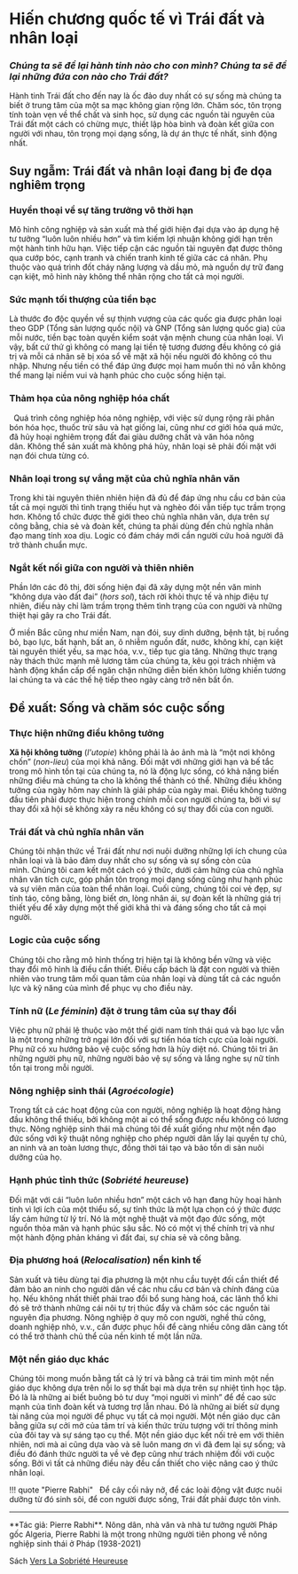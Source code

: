 # Hiến chương quốc tế vì Trái đất và nhân loại

*<h3>Chúng ta sẽ để lại hành tinh nào cho con mình? Chúng ta sẽ để lại những đứa con nào cho Trái đất?</h3>*

Hành tinh Trái đất cho đến nay là ốc đảo duy nhất có sự sống mà chúng ta biết ở trung tâm của một sa mạc không gian rộng lớn. Chăm sóc, tôn trọng tính toàn vẹn về thể chất và sinh học, sử dụng các nguồn tài nguyên của Trái đất một cách có chừng mực, thiết lập hòa bình và đoàn kết giữa con người với nhau, tôn trọng mọi dạng sống, là dự án thực tế nhất, sinh động nhất.

## Suy ngẫm: Trái đất và nhân loại đang bị đe dọa nghiêm trọng

### Huyền thoại về sự tăng trưởng vô thời hạn

Mô hình công nghiệp và sản xuất mà thế giới hiện đại dựa vào áp dụng hệ tư tưởng “luôn luôn nhiều hơn” và tìm kiếm lợi nhuận không giới hạn trên một hành tinh hữu hạn. Việc tiếp cận các nguồn tài nguyên đạt được thông qua cướp bóc, cạnh tranh và chiến tranh kinh tế giữa các cá nhân. Phụ thuộc vào quá trình đốt cháy năng lượng và dầu mỏ, mà nguồn dự trữ đang cạn kiệt, mô hình này không thể nhân rộng cho tất cả mọi người.

### Sức mạnh tối thượng của tiền bạc

Là thước đo độc quyền về sự thịnh vượng của các quốc gia được phân loại theo GDP (Tổng sản lượng quốc nội) và GNP (Tổng sản lượng quốc gia) của mỗi nước, tiền bạc toàn quyền kiểm soát vận mệnh chung của nhân loại. Vì vậy, bất cứ thứ gì không có mang lại tiền tệ tương đương đều không có giá trị và mỗi cá nhân sẽ bị xóa sổ về mặt xã hội nếu người đó không có thu nhập. Nhưng nếu tiền có thể đáp ứng được mọi ham muốn thì nó vẫn không thể mang lại niềm vui và hạnh phúc cho cuộc sống hiện tại.

### Thảm họa của nông nghiệp hóa chất
 
Quá trình công nghiệp hóa nông nghiệp, với việc sử dụng rộng rãi phân bón hóa học, thuốc trừ sâu và hạt giống lai, cũng như cơ giới hóa quá mức, đã hủy hoại nghiêm trọng đất đai giàu dưỡng chất và văn hóa nông dân. Không thể sản xuất mà không phá hủy, nhân loại sẽ phải đối mặt với nạn đói chưa từng có.

### Nhân loại trong sự vắng mặt của chủ nghĩa nhân văn

Trong khi tài nguyên thiên nhiên hiện đã đủ để đáp ứng nhu cầu cơ bản của tất cả mọi người thì tình trạng thiếu hụt và nghèo đói vẫn tiếp tục trầm trọng hơn. Không tổ chức được thế giới theo chủ nghĩa nhân văn, dựa trên sự công bằng, chia sẻ và đoàn kết, chúng ta phải dùng đến chủ nghĩa nhân đạo mang tính xoa dịu. Logic có đám cháy mới cần người cứu hoả người đã trở thành chuẩn mực.

### Ngắt kết nối giữa con người và thiên nhiên

Phần lớn các đô thị, đời sống hiện đại đã xây dựng một nền văn minh “không dựa vào đất đai” (*hors sol*), tách rời khỏi thực tế và nhịp điệu tự nhiên, điều này chỉ làm trầm trọng thêm tình trạng của con người và những thiệt hại gây ra cho Trái đất.

Ở miền Bắc cũng như miền Nam, nạn đói, suy dinh dưỡng, bệnh tật, bị ruồng bỏ, bạo lực, bất hạnh, bất an, ô nhiễm nguồn đất, nước, không khí, cạn kiệt tài nguyên thiết yếu, sa mạc hóa, v.v., tiếp tục gia tăng. Những thực trạng này thách thức mạnh mẽ lương tâm của chúng ta, kêu gọi trách nhiệm và hành động khẩn cấp để ngăn chặn những diễn biến khôn lường khiến tương lai chúng ta và các thế hệ tiếp theo ngày càng trở nên bất ổn.

## Đề xuất: Sống và chăm sóc cuộc sống

### Thực hiện những điều không tưởng

**Xã hội không tưởng** (*l'utopie*) không phải là ảo ảnh mà là “một nơi không chốn” (*non-lieu*) của mọi khả năng. Đối mặt với những giới hạn và bế tắc trong mô hình tồn tại của chúng ta, nó là động lực sống, có khả năng biến những điều mà chúng ta cho là không thể thành có thể. Những điều không tưởng của ngày hôm nay chính là giải pháp của ngày mai. Điều không tưởng đầu tiên phải được thực hiện trong chính mỗi con người chúng ta, bởi vì sự thay đổi xã hội sẽ không xảy ra nếu không có sự thay đổi của con người.

### Trái đất và chủ nghĩa nhân văn

Chúng tôi nhận thức về Trái đất như nơi nuôi dưỡng những lợi ích chung của nhân loại và là bảo đảm duy nhất cho sự sống và sự sống còn của mình. Chúng tôi cam kết một cách có ý thức, dưới cảm hứng của chủ nghĩa nhân văn tích cực, góp phần tôn trọng mọi dạng sống cũng như hạnh phúc và sự viên mãn của toàn thể nhân loại. Cuối cùng, chúng tôi coi vẻ đẹp, sự tỉnh táo, công bằng, lòng biết ơn, lòng nhân ái, sự đoàn kết là những giá trị thiết yếu để xây dựng một thế giới khả thi và đáng sống cho tất cả mọi người.

### Logic của cuộc sống

Chúng tôi cho rằng mô hình thống trị hiện tại là không bền vững và việc thay đổi mô hình là điều cần thiết. Điều cấp bách là đặt con người và thiên nhiên vào trung tâm mối quan tâm của nhân loại và dùng tất cả các nguồn lực và kỹ năng của mình để phục vụ cho điều này.
 
### Tính nữ (*Le féminin*) đặt ở trung tâm của sự thay đổi

Việc phụ nữ phải lệ thuộc vào một thế giới nam tính thái quá và bạo lực vẫn là một trong những trở ngại lớn đối với sự tiến hóa tích cực của loài người. Phụ nữ có xu hướng bảo vệ cuộc sống hơn là hủy diệt nó. Chúng tôi tri ân những người phụ nữ, những người bảo vệ sự sống và lắng nghe sự nữ tính tồn tại trong mỗi người.

### Nông nghiệp sinh thái (*Agroécologie*)

Trong tất cả các hoạt động của con người, nông nghiệp là hoạt động hàng đầu không thể thiếu, bởi không một ai có thể sống được nếu không có lương thực. Nông nghiệp sinh thái mà chúng tôi đề xuất giống như một nền đạo đức sống với kỹ thuật nông nghiệp cho phép người dân lấy lại quyền tự chủ, an ninh và an toàn lương thực, đồng thời tái tạo và bảo tồn di sản nuôi dưỡng của họ.

### Hạnh phúc tỉnh thức (*Sobriété heureuse*)

Đối mặt với cái “luôn luôn nhiều hơn” một cách vô hạn đang hủy hoại hành tinh vì lợi ích của một thiểu số, sự tỉnh thức là một lựa chọn có ý thức được lấy cảm hứng từ lý trí. Nó là một nghệ thuật và một đạo đức sống, một nguồn thỏa mãn và hạnh phúc sâu sắc. Nó có một vị thế chính trị và như một hành động phản kháng vì đất đai, sự chia sẻ và công bằng.

### Địa phương hoá (*Relocalisation*) nền kinh tế

Sản xuất và tiêu dùng tại địa phương là một nhu cầu tuyệt đối cần thiết để đảm bảo an ninh cho người dân về các nhu cầu cơ bản và chính đáng của họ. Nếu không nhất thiết phải trao đổi bổ sung hàng hoá, các lãnh thổ khi đó sẽ trở thành những cái nôi tự trị thúc đẩy và chăm sóc các nguồn tài nguyên địa phương. Nông nghiệp ở quy mô con người, nghề thủ công, doanh nghiệp nhỏ, v.v., cần được phục hồi để càng nhiều công dân càng tốt có thể trở thành chủ thể của nền kinh tế một lần nữa.

### Một nền giáo dục khác

Chúng tôi mong muốn bằng tất cả lý trí và bằng cả trái tim mình một nền giáo dục không dựa trên nỗi lo sợ thất bại mà dựa trên sự nhiệt tình học tập. Đó là là những ai biết buông bỏ tư duy “mọi người vì mình” để đề cao sức mạnh của tình đoàn kết và tương trợ lẫn nhau. Đó là những ai biết sử dụng tài năng của mọi người để phục vụ tất cả mọi người. Một nền giáo dục cân bằng giữa sự cởi mở của tâm trí và kiến ​​thức trừu tượng với trí thông minh của đôi tay và sự sáng tạo cụ thể. Một nền giáo dục kết nối trẻ em với thiên nhiên, nơi mà ai cũng dựa vào và sẽ luôn mang ơn vì đã đem lại sự sống; và điều đó đánh thức người ta về vẻ đẹp cũng như trách nhiệm đối với cuộc sống. Bởi vì tất cả những điều này đều cần thiết cho việc nâng cao ý thức nhân loại.

!!! quote "Pierre Rabhi"
 
    Để cây cối nảy nở, để các loài động vật được nuôi dưỡng từ đó sinh sôi, để con người được sống, Trái đất phải được tôn vinh.

<hr/>
**Tác giả: Pierre Rabhi**. Nông dân, nhà văn và nhà tư tưởng người Pháp gốc Algeria, Pierre Rabhi là một trong những người tiên phong về nông nghiệp sinh thái ở Pháp (1938-2021)

Sách [Vers La Sobriété Heureuse](https://excerpts.numilog.com/books/9782742789672.pdf)
